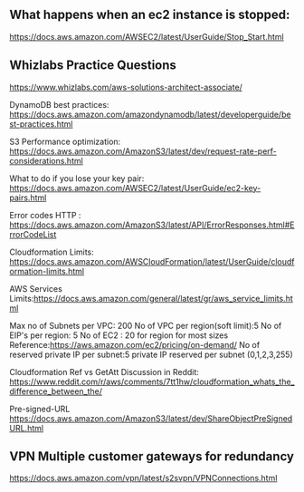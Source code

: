 ## What happens when an ec2 instance is stopped:
https://docs.aws.amazon.com/AWSEC2/latest/UserGuide/Stop_Start.html

## Whizlabs Practice Questions
https://www.whizlabs.com/aws-solutions-architect-associate/




DynamoDB best practices:
https://docs.aws.amazon.com/amazondynamodb/latest/developerguide/best-practices.html


S3 Performance optimization:
https://docs.aws.amazon.com/AmazonS3/latest/dev/request-rate-perf-considerations.html



What to do if you lose your key pair:
https://docs.aws.amazon.com/AWSEC2/latest/UserGuide/ec2-key-pairs.html


Error codes HTTP :
https://docs.aws.amazon.com/AmazonS3/latest/API/ErrorResponses.html#ErrorCodeList

Cloudformation Limits:
https://docs.aws.amazon.com/AWSCloudFormation/latest/UserGuide/cloudformation-limits.html

AWS Services Limits:https://docs.aws.amazon.com/general/latest/gr/aws_service_limits.html

Max no of Subnets per VPC: 200
No of VPC per region(soft limit):5
No of EIP's per region: 5
No of EC2 : 20 for region for most sizes Reference:https://aws.amazon.com/ec2/pricing/on-demand/
No of reserved private IP per subnet:5 private IP reserved per subnet (0,1,2,3,255)



Cloudformation Ref vs GetAtt Discussion in Reddit:
https://www.reddit.com/r/aws/comments/7tt1hw/cloudformation_whats_the_difference_between_the/

Pre-signed-URL
https://docs.aws.amazon.com/AmazonS3/latest/dev/ShareObjectPreSignedURL.html


## VPN Multiple customer gateways for redundancy
https://docs.aws.amazon.com/vpn/latest/s2svpn/VPNConnections.html

